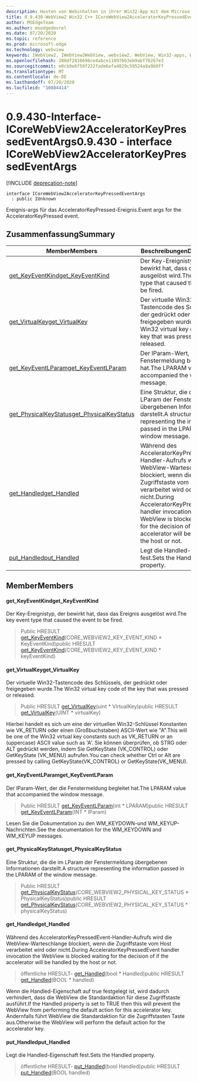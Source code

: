 ```yaml
---
description: Hosten von Webinhalten in ihrer Win32-App mit dem Microsoft Edge WebView2-Steuerelement
title: 0.9.430-WebView2 Win32 C++ ICoreWebView2AcceleratorKeyPressedEventArgs
author: MSEdgeTeam
ms.author: msedgedevrel
ms.date: 07/20/2020
ms.topic: reference
ms.prod: microsoft-edge
ms.technology: webview
keywords: IWebView2, IWebView2WebView, webview2, WebView, Win32-apps, Win32, Edge, ICoreWebView2, ICoreWebView2Host, Browser-Steuerelement, Edge-HTML
ms.openlocfilehash: 280df2816696ce4abce118976b3eb9abf76267e3
ms.sourcegitcommit: e0cb9e6f59f222fade6afa4829c59524a9a9b9ff
ms.translationtype: MT
ms.contentlocale: de-DE
ms.lasthandoff: 07/20/2020
ms.locfileid: "10884414"
---
```

# <span data-ttu-id="8f2a7-104">0.9.430-Interface-ICoreWebView2AcceleratorKeyPressedEventArgs</span><span class="sxs-lookup"><span data-stu-id="8f2a7-104">0.9.430 - interface ICoreWebView2AcceleratorKeyPressedEventArgs</span></span> 

[!INCLUDE [deprecation-note](../../includes/deprecation-note.md)]

```
interface ICoreWebView2AcceleratorKeyPressedEventArgs
  : public IUnknown
```

<span data-ttu-id="8f2a7-105">Ereignis-args für das AcceleratorKeyPressed-Ereignis.</span><span class="sxs-lookup"><span data-stu-id="8f2a7-105">Event args for the AcceleratorKeyPressed event.</span></span>

## <span data-ttu-id="8f2a7-106">Zusammenfassung</span><span class="sxs-lookup"><span data-stu-id="8f2a7-106">Summary</span></span>

 <span data-ttu-id="8f2a7-107">Member</span><span class="sxs-lookup"><span data-stu-id="8f2a7-107">Members</span></span>                        | <span data-ttu-id="8f2a7-108">Beschreibungen</span><span class="sxs-lookup"><span data-stu-id="8f2a7-108">Descriptions</span></span>
--------------------------------|---------------------------------------------
[<span data-ttu-id="8f2a7-109">get_KeyEventKind</span><span class="sxs-lookup"><span data-stu-id="8f2a7-109">get_KeyEventKind</span></span>](#get_keyeventkind) | <span data-ttu-id="8f2a7-110">Der Key-Ereignistyp, der bewirkt hat, dass das Ereignis ausgelöst wird.</span><span class="sxs-lookup"><span data-stu-id="8f2a7-110">The key event type that caused the event to be fired.</span></span>
[<span data-ttu-id="8f2a7-111">get_VirtualKey</span><span class="sxs-lookup"><span data-stu-id="8f2a7-111">get_VirtualKey</span></span>](#get_virtualkey) | <span data-ttu-id="8f2a7-112">Der virtuelle Win32-Tastencode des Schlüssels, der gedrückt oder freigegeben wurde.</span><span class="sxs-lookup"><span data-stu-id="8f2a7-112">The Win32 virtual key code of the key that was pressed or released.</span></span>
[<span data-ttu-id="8f2a7-113">get_KeyEventLParam</span><span class="sxs-lookup"><span data-stu-id="8f2a7-113">get_KeyEventLParam</span></span>](#get_keyeventlparam) | <span data-ttu-id="8f2a7-114">Der lParam-Wert, der die Fenstermeldung begleitet hat.</span><span class="sxs-lookup"><span data-stu-id="8f2a7-114">The LPARAM value that accompanied the window message.</span></span>
[<span data-ttu-id="8f2a7-115">get_PhysicalKeyStatus</span><span class="sxs-lookup"><span data-stu-id="8f2a7-115">get_PhysicalKeyStatus</span></span>](#get_physicalkeystatus) | <span data-ttu-id="8f2a7-116">Eine Struktur, die die im LParam der Fenstermeldung übergebenen Informationen darstellt.</span><span class="sxs-lookup"><span data-stu-id="8f2a7-116">A structure representing the information passed in the LPARAM of the window message.</span></span>
[<span data-ttu-id="8f2a7-117">get_Handled</span><span class="sxs-lookup"><span data-stu-id="8f2a7-117">get_Handled</span></span>](#get_handled) | <span data-ttu-id="8f2a7-118">Während des AcceleratorKeyPressedEvent-Handler-Aufrufs wird die WebView-Warteschlange blockiert, wenn die Zugriffstaste vom Host verarbeitet wird oder nicht.</span><span class="sxs-lookup"><span data-stu-id="8f2a7-118">During AcceleratorKeyPressedEvent handler invocation the WebView is blocked waiting for the decision of if the accelerator will be handled by the host or not.</span></span>
[<span data-ttu-id="8f2a7-119">put_Handled</span><span class="sxs-lookup"><span data-stu-id="8f2a7-119">put_Handled</span></span>](#put_handled) | <span data-ttu-id="8f2a7-120">Legt die Handled-Eigenschaft fest.</span><span class="sxs-lookup"><span data-stu-id="8f2a7-120">Sets the Handled property.</span></span>

## <span data-ttu-id="8f2a7-121">Member</span><span class="sxs-lookup"><span data-stu-id="8f2a7-121">Members</span></span>

#### <span data-ttu-id="8f2a7-122">get_KeyEventKind</span><span class="sxs-lookup"><span data-stu-id="8f2a7-122">get_KeyEventKind</span></span> 

<span data-ttu-id="8f2a7-123">Der Key-Ereignistyp, der bewirkt hat, dass das Ereignis ausgelöst wird.</span><span class="sxs-lookup"><span data-stu-id="8f2a7-123">The key event type that caused the event to be fired.</span></span>

> <span data-ttu-id="8f2a7-124">Public HRESULT [get_KeyEventKind](#get_keyeventkind)(CORE_WEBVIEW2_KEY_EVENT_KIND \* KeyEventKind)</span><span class="sxs-lookup"><span data-stu-id="8f2a7-124">public HRESULT [get_KeyEventKind](#get_keyeventkind)(CORE_WEBVIEW2_KEY_EVENT_KIND \* keyEventKind)</span></span>

#### <span data-ttu-id="8f2a7-125">get_VirtualKey</span><span class="sxs-lookup"><span data-stu-id="8f2a7-125">get_VirtualKey</span></span> 

<span data-ttu-id="8f2a7-126">Der virtuelle Win32-Tastencode des Schlüssels, der gedrückt oder freigegeben wurde.</span><span class="sxs-lookup"><span data-stu-id="8f2a7-126">The Win32 virtual key code of the key that was pressed or released.</span></span>

> <span data-ttu-id="8f2a7-127">Public HRESULT [get_VirtualKey](#get_virtualkey)(uint \* VirtualKey)</span><span class="sxs-lookup"><span data-stu-id="8f2a7-127">public HRESULT [get_VirtualKey](#get_virtualkey)(UINT \* virtualKey)</span></span>

<span data-ttu-id="8f2a7-128">Hierbei handelt es sich um eine der virtuellen Win32-Schlüssel Konstanten wie VK_RETURN oder einen (Großbuchstaben) ASCII-Wert wie "A".</span><span class="sxs-lookup"><span data-stu-id="8f2a7-128">This will be one of the Win32 virtual key constants such as VK_RETURN or an (uppercase) ASCII value such as 'A'.</span></span> <span data-ttu-id="8f2a7-129">Sie können überprüfen, ob STRG oder ALT gedrückt werden, indem Sie GetKeyState (VK_CONTROL) oder GetKeyState (VK_MENU) aufrufen.</span><span class="sxs-lookup"><span data-stu-id="8f2a7-129">You can check whether Ctrl or Alt are pressed by calling GetKeyState(VK_CONTROL) or GetKeyState(VK_MENU).</span></span>

#### <span data-ttu-id="8f2a7-130">get_KeyEventLParam</span><span class="sxs-lookup"><span data-stu-id="8f2a7-130">get_KeyEventLParam</span></span> 

<span data-ttu-id="8f2a7-131">Der lParam-Wert, der die Fenstermeldung begleitet hat.</span><span class="sxs-lookup"><span data-stu-id="8f2a7-131">The LPARAM value that accompanied the window message.</span></span>

> <span data-ttu-id="8f2a7-132">Public HRESULT [get_KeyEventLParam](#get_keyeventlparam)(int \* LPARAM)</span><span class="sxs-lookup"><span data-stu-id="8f2a7-132">public HRESULT [get_KeyEventLParam](#get_keyeventlparam)(INT \* lParam)</span></span>

<span data-ttu-id="8f2a7-133">Lesen Sie die Dokumentation zu den WM_KEYDOWN-und WM_KEYUP-Nachrichten.</span><span class="sxs-lookup"><span data-stu-id="8f2a7-133">See the documentation for the WM_KEYDOWN and WM_KEYUP messages.</span></span>

#### <span data-ttu-id="8f2a7-134">get_PhysicalKeyStatus</span><span class="sxs-lookup"><span data-stu-id="8f2a7-134">get_PhysicalKeyStatus</span></span> 

<span data-ttu-id="8f2a7-135">Eine Struktur, die die im LParam der Fenstermeldung übergebenen Informationen darstellt.</span><span class="sxs-lookup"><span data-stu-id="8f2a7-135">A structure representing the information passed in the LPARAM of the window message.</span></span>

> <span data-ttu-id="8f2a7-136">Public HRESULT [get_PhysicalKeyStatus](#get_physicalkeystatus)(CORE_WEBVIEW2_PHYSICAL_KEY_STATUS \* PhysicalKeyStatus)</span><span class="sxs-lookup"><span data-stu-id="8f2a7-136">public HRESULT [get_PhysicalKeyStatus](#get_physicalkeystatus)(CORE_WEBVIEW2_PHYSICAL_KEY_STATUS \* physicalKeyStatus)</span></span>

#### <span data-ttu-id="8f2a7-137">get_Handled</span><span class="sxs-lookup"><span data-stu-id="8f2a7-137">get_Handled</span></span> 

<span data-ttu-id="8f2a7-138">Während des AcceleratorKeyPressedEvent-Handler-Aufrufs wird die WebView-Warteschlange blockiert, wenn die Zugriffstaste vom Host verarbeitet wird oder nicht.</span><span class="sxs-lookup"><span data-stu-id="8f2a7-138">During AcceleratorKeyPressedEvent handler invocation the WebView is blocked waiting for the decision of if the accelerator will be handled by the host or not.</span></span>

> <span data-ttu-id="8f2a7-139">öffentliche HRESULT- [get_Handled](#get_handled)(bool \* Handled)</span><span class="sxs-lookup"><span data-stu-id="8f2a7-139">public HRESULT [get_Handled](#get_handled)(BOOL \* handled)</span></span>

<span data-ttu-id="8f2a7-140">Wenn die Handled-Eigenschaft auf true festgelegt ist, wird dadurch verhindert, dass die WebView die Standardaktion für diese Zugriffstaste ausführt.</span><span class="sxs-lookup"><span data-stu-id="8f2a7-140">If the Handled property is set to TRUE then this will prevent the WebView from performing the default action for this accelerator key.</span></span> <span data-ttu-id="8f2a7-141">Andernfalls führt WebView die Standardaktion für die Zugriffstasten Taste aus.</span><span class="sxs-lookup"><span data-stu-id="8f2a7-141">Otherwise the WebView will perform the default action for the accelerator key.</span></span>

#### <span data-ttu-id="8f2a7-142">put_Handled</span><span class="sxs-lookup"><span data-stu-id="8f2a7-142">put_Handled</span></span> 

<span data-ttu-id="8f2a7-143">Legt die Handled-Eigenschaft fest.</span><span class="sxs-lookup"><span data-stu-id="8f2a7-143">Sets the Handled property.</span></span>

> <span data-ttu-id="8f2a7-144">öffentliche HRESULT- [put_Handled](#put_handled)(bool Handled)</span><span class="sxs-lookup"><span data-stu-id="8f2a7-144">public HRESULT [put_Handled](#put_handled)(BOOL handled)</span></span>

